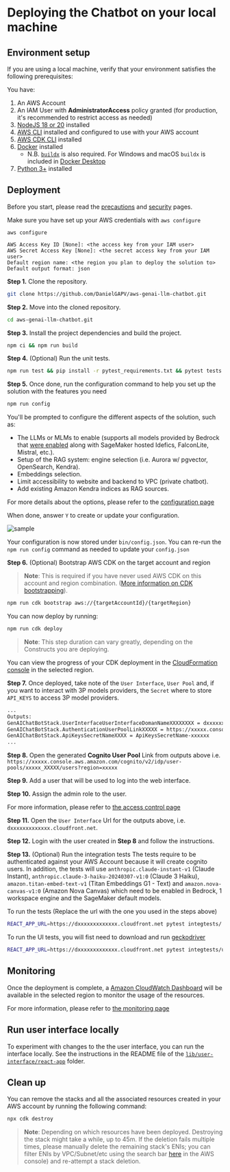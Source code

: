 # Deploying the Chatbot on your local machine

## Environment setup
If you are using a local machine, verify that your environment satisfies the following prerequisites:

You have:

1. An AWS Account
2. An IAM User with **AdministratorAccess** policy granted (for production, it's recommended to restrict access as needed)
3. [NodeJS 18 or 20](https://nodejs.org/en/download/) installed
4. [AWS CLI](https://aws.amazon.com/cli/) installed and configured to use with your AWS account
5. [AWS CDK CLI](https://docs.aws.amazon.com/cdk/latest/guide/getting_started.html) installed
6. [Docker](https://docs.docker.com/get-docker/) installed
    - N.B. [`buildx`](https://github.com/docker/buildx) is also required. For Windows and macOS `buildx` is included in [Docker Desktop](https://docs.docker.com/desktop/)
7. [Python 3+](https://www.python.org/downloads/) installed

## Deployment
Before you start, please read the [precautions](docs/documentation/precautions.md) and [security](docs/documentation/security.md) pages.

Make sure you have set up your AWS credentials with `aws configure`

```shell
aws configure
```

```shell
AWS Access Key ID [None]: <the access key from your IAM user>
AWS Secret Access Key [None]: <the secret access key from your IAM user>
Default region name: <the region you plan to deploy the solution to>
Default output format: json
```

**Step 1.** Clone the repository.
```bash
git clone https://github.com/DanielGAPV/aws-genai-llm-chatbot.git
```

**Step 2.** Move into the cloned repository.
```bash
cd aws-genai-llm-chatbot.git
```

**Step 3.** Install the project dependencies and build the project.
```bash
npm ci && npm run build
```

**Step 4.** (Optional) Run the unit tests.
```bash
npm run test && pip install -r pytest_requirements.txt && pytest tests
```

**Step 5.** Once done, run the configuration command to help you set up the solution with the features you need
```bash
npm run config
```

You'll be prompted to configure the different aspects of the solution, such as:
- The LLMs or MLMs to enable (supports all models provided by Bedrock that [were enabled](https://docs.aws.amazon.com/bedrock/latest/userguide/model-access.html) along with SageMaker hosted Idefics, FalconLite, Mistral, etc.).
- Setup of the RAG system: engine selection (i.e. Aurora w/ pgvector, OpenSearch, Kendra).
- Embeddings selection.
- Limit accessibility to website and backend to VPC (private chatbot).
- Add existing Amazon Kendra indices as RAG sources.

For more details about the options, please refer to the [configuration page](docs/guide/config.md)

When done, answer `Y` to create or update your configuration.

![sample](docs/guide/assets/magic-config-sample.gif "CLI sample")

Your configuration is now stored under `bin/config.json`. You can re-run the `npm run config` command as needed to update your `config.json`

**Step 6.** (Optional) Bootstrap AWS CDK on the target account and region

> **Note**: This is required if you have never used AWS CDK on this account and region combination. ([More information on CDK bootstrapping](https://docs.aws.amazon.com/cdk/latest/guide/cli.html#cli-bootstrap)).

```bash
npm run cdk bootstrap aws://{targetAccountId}/{targetRegion}
```

You can now deploy by running:

```bash
npm run cdk deploy
```

> **Note**: This step duration can vary greatly, depending on the Constructs you are deploying.

You can view the progress of your CDK deployment in the [CloudFormation console](https://console.aws.amazon.com/cloudformation/home) in the selected region.

**Step 7.** Once deployed, take note of the `User Interface`, `User Pool` and, if you want to interact with 3P models providers, the `Secret` where to store `API_KEYS` to access 3P model providers.

```bash
...
Outputs:
GenAIChatBotStack.UserInterfaceUserInterfaceDomanNameXXXXXXXX = dxxxxxxxxxxxxx.cloudfront.net
GenAIChatBotStack.AuthenticationUserPoolLinkXXXXX = https://xxxxx.console.aws.amazon.com/cognito/v2/idp/user-pools/xxxxx_XXXXX/users?region=xxxxx
GenAIChatBotStack.ApiKeysSecretNameXXXX = ApiKeysSecretName-xxxxxx
...
```

**Step 8.** Open the generated **Cognito User Pool** Link from outputs above i.e. `https://xxxxx.console.aws.amazon.com/cognito/v2/idp/user-pools/xxxxx_XXXXX/users?region=xxxxx`

**Step 9.** Add a user that will be used to log into the web interface. 

**Step 10.** Assign the admin role to the user.

For more information, please refer to [the access control page](docs/documentation/access-control.md)

**Step 11.** Open the `User Interface` Url for the outputs above, i.e. `dxxxxxxxxxxxxx.cloudfront.net`.

**Step 12.** Login with the user created in **Step 8** and follow the instructions.

**Step 13.** (Optional) Run the integration tests
The tests require to be authenticated against your AWS Account because it will create cognito users. In addition, the tests will use `anthropic.claude-instant-v1` (Claude Instant), `anthropic.claude-3-haiku-20240307-v1:0` (Claude 3 Haiku), `amazon.titan-embed-text-v1` (Titan Embeddings G1 - Text) and `amazon.nova-canvas-v1:0` (Amazon Nova Canvas) which need to be enabled in Bedrock, 1 workspace engine and the SageMaker default models.

To run the tests (Replace the url with the one you used in the steps above)
```bash
REACT_APP_URL=https://dxxxxxxxxxxxxx.cloudfront.net pytest integtests/ --ignore integtests/user_interface -n 3 --dist=loadfile 
```
To run the UI tests, you will fist need to download and run [geckodriver](https://github.com/mozilla/geckodriver)
```bash
REACT_APP_URL=https://dxxxxxxxxxxxxx.cloudfront.net pytest integtests/user_interface 
```

## Monitoring

Once the deployment is complete, a [Amazon CloudWatch Dashboard](https://console.aws.amazon.com/cloudwatch) will be available in the selected region to monitor the usage of the resources.

For more information, please refer to [the monitoring page](docs/documentation/monitoring.md)

## Run user interface locally

To experiment with changes to the the user interface, you can run the interface locally. See the instructions in the README file of the [`lib/user-interface/react-app`](lib/user-interface/react-app/README.md) folder.

## Clean up

You can remove the stacks and all the associated resources created in your AWS account by running the following command:

```bash
npx cdk destroy
```

> **Note**: Depending on which resources have been deployed. Destroying the stack might take a while, up to 45m. If the deletion fails multiple times, please manually delete the remaining stack's ENIs; you can filter ENIs by VPC/Subnet/etc using the search bar [here](https://console.aws.amazon.com/ec2/home#NIC) in the AWS console) and re-attempt a stack deletion.